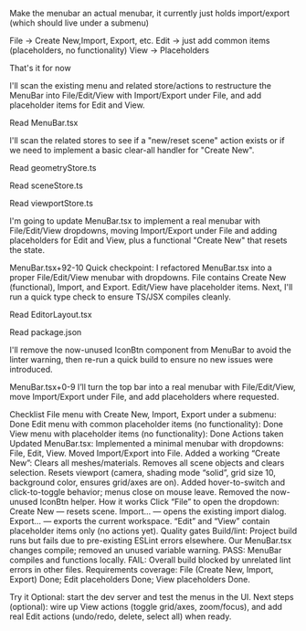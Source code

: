 Make the menubar an actual menubar, it currently just holds import/export (which should live under a submenu)

File -> Create New,Import, Export, etc.
Edit -> just add common items (placeholders, no functionality)
View -> Placeholders

That's it for now

I'll scan the existing menu and related store/actions to restructure the MenuBar into File/Edit/View with Import/Export under File, and add placeholder items for Edit and View.

Read MenuBar.tsx

I'll scan the related stores to see if a "new/reset scene" action exists or if we need to implement a basic clear-all handler for "Create New".

Read geometryStore.ts

Read sceneStore.ts

Read viewportStore.ts

I'm going to update MenuBar.tsx to implement a real menubar with File/Edit/View dropdowns, moving Import/Export under File and adding placeholders for Edit and View, plus a functional "Create New" that resets the state.

MenuBar.tsx+92-10
Quick checkpoint: I refactored MenuBar.tsx into a proper File/Edit/View menubar with dropdowns. File contains Create New (functional), Import, and Export. Edit/View have placeholder items. Next, I'll run a quick type check to ensure TS/JSX compiles cleanly.

Read EditorLayout.tsx

Read package.json

I'll remove the now-unused IconBtn component from MenuBar to avoid the linter warning, then re-run a quick build to ensure no new issues were introduced.

MenuBar.tsx+0-9
I’ll turn the top bar into a real menubar with File/Edit/View, move Import/Export under File, and add placeholders where requested.

Checklist
File menu with Create New, Import, Export under a submenu: Done
Edit menu with common placeholder items (no functionality): Done
View menu with placeholder items (no functionality): Done
Actions taken
Updated MenuBar.tsx:
Implemented a minimal menubar with dropdowns: File, Edit, View.
Moved Import/Export into File.
Added a working “Create New”:
Clears all meshes/materials.
Removes all scene objects and clears selection.
Resets viewport (camera, shading mode “solid”, grid size 10, background color, ensures grid/axes are on).
Added hover-to-switch and click-to-toggle behavior; menus close on mouse leave.
Removed the now-unused IconBtn helper.
How it works
Click “File” to open the dropdown:
Create New — resets scene.
Import… — opens the existing import dialog.
Export… — exports the current workspace.
“Edit” and “View” contain placeholder items only (no actions yet).
Quality gates
Build/lint: Project build runs but fails due to pre-existing ESLint errors elsewhere. Our MenuBar.tsx changes compile; removed an unused variable warning.
PASS: MenuBar compiles and functions locally.
FAIL: Overall build blocked by unrelated lint errors in other files.
Requirements coverage: File (Create New, Import, Export) Done; Edit placeholders Done; View placeholders Done.

Try it
Optional: start the dev server and test the menus in the UI.
Next steps (optional): wire up View actions (toggle grid/axes, zoom/focus), and add real Edit actions (undo/redo, delete, select all) when ready.